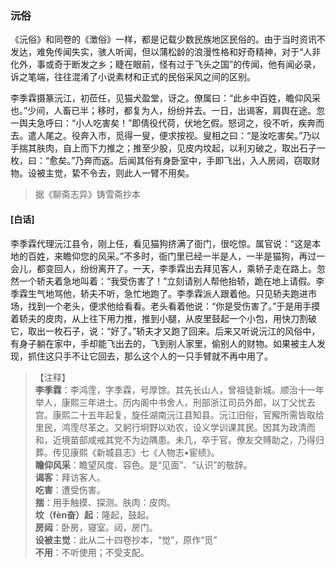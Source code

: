 <script type="text/javascript">
    var head = document.getElementsByTagName('head')[0];
    cssURL = '/public/liao.css';
    linkTag = document.createElement('link');
    linkTag.href = cssURL;
    linkTag.setAttribute('type','text/css');
    linkTag.setAttribute('rel','stylesheet');
    head.appendChild(linkTag);
</script>
### 沅俗

《沅俗》和同卷的《澂俗》一样，都是记载少数民族地区民俗的。由于当时资讯不发达，难免传闻失实，骇人听闻，但以蒲松龄的浪漫性格和好奇精神，对于“人非化外，事或奇于断发之乡；睫在眼前，怪有过于飞头之国”的传闻，他有闻必录，诉之笔端，往往混淆了小说素材和正式的民俗采风之间的区别。

李季霖摄篆沅江，初莅任，见猫犬盈堂，讶之。僚属曰：“此乡中百姓，瞻仰风采也。”少间，人畜已半；移时，都复为人，纷纷并去。一日，出谒客，肩舆在途。忽一舆夫急呼曰：“小人吃害矣！”即倩役代荷，伏地乞假。怒诃之，役不听，疾奔而去。遣人尾之。役奔入市，觅得一叟，便求按视。叟相之曰：“是汝吃害矣。”乃以手揣其肤肉，自上而下力推之；推至少股，见皮内坟起，以利刃破之，取出石子一枚，曰：“愈矣。”乃奔而返。后闻其俗有身卧室中，手即飞出，入人房闼，窃取财物。设被主觉，絷不令去，则此人一臂不用矣。

</section>

> 据《聊斋志异》铸雪斋抄本

#### [白话]
<aside>

李季霖代理沅江县令，刚上任，看见猫狗挤满了衙门，很吃惊。属官说：“这是本地的百姓，来瞻仰您的风采。”不多时，衙门里已经一半是人，一半是猫狗，再过一会儿，都变回人，纷纷离开了。一天，李季霖出去拜见客人，乘轿子走在路上。忽然一个轿夫着急地叫着：“我受伤害了！”立刻请别人帮他抬轿，跪在地上请假。李季霖生气地骂他，轿夫不听，急忙地跑了。李季霖派人跟着他。只见轿夫跑进市场，找到一个老头，便求他给看看。老头看着他说：“你是受伤害了。”于是用手摸着轿夫的皮肉，从上往下用力推，推到小腿，从皮里鼓起一个小包，用快刀割破它，取出一枚石子，说：“好了。”轿夫才又跑了回来。后来又听说沅江的风俗中，有身子躺在家中，手却能飞出去的，飞到别人家里，偷别人的财物。如果被主人发现，抓住这只手不让它回去，那么这个人的一只手臂就不再中用了。

</aside>

> 【注释】  
<b>李季霖</b>：李鸿霔，字季霖，号厚馀。其先长山人，曾祖徒新城。顺治十一年举人，康熙三年进士。历内阁中书舍人，刑部浙江司员外郎，以丁父忧去宫。康熙二十五年起复，旋任湖南沅江县知县。沅江旧俗，官廨所需皆取给里民，鸿霔尽革之。又躬行坰野以劝农，设义学训课其民。因其为政清而和，近境苗部咸戒其党不为边隅患。未几，卒于官。僚友交赙助之，乃得归葬。传见康熙《新城县志》七《人物志•宦绩》。  
<b>瞻仰风采</b>：瞻望风度、容色。是“见面”、“认识”的敬辞。  
<b>谒客</b>：拜访客人。  
<b>吃害</b>：遭受伤害。  
<b>揣</b>：用手触摸、探测。肤肉：皮肉。  
<b>坟（fèn奋）起</b>：隆起，鼓起。  
<b>房闼</b>：卧房，寝室。闼，房门。  
<b>设被主觉</b>：此从二十四卷抄本，“觉”，原作“觅”  
<b>不用</b>：不听使用；不受支配。  
